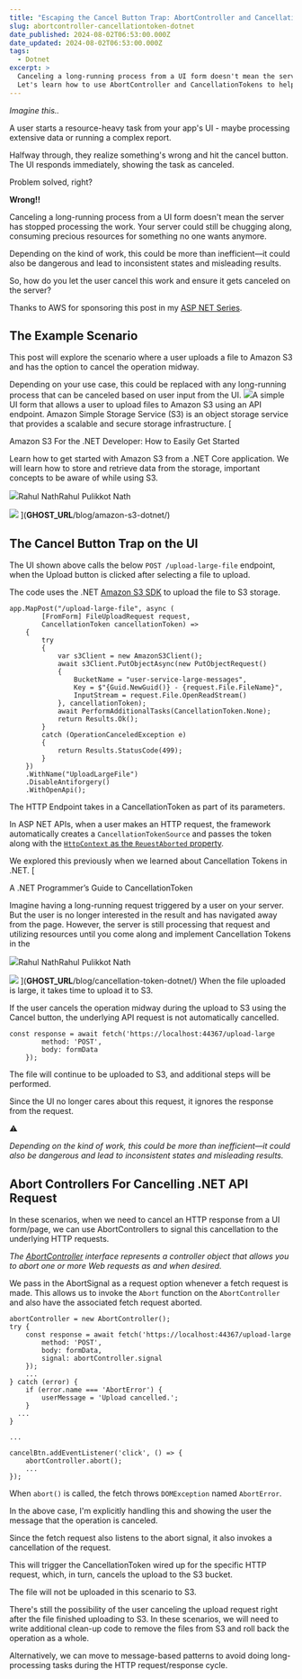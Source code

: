 ```yaml
---
title: "Escaping the Cancel Button Trap: AbortController and CancellationToken in ASP.NET API"
slug: abortcontroller-cancellationtoken-dotnet
date_published: 2024-08-02T06:53:00.000Z
date_updated: 2024-08-02T06:53:00.000Z
tags:
  - Dotnet
excerpt: >
  Canceling a long-running process from a UI form doesn't mean the server has stopped processing the work. 
  Let's learn how to use AbortController and CancellationTokens to help cancel a task all the way down when building ASP NET applications.
---
```



*Imagine this..*

A user starts a resource-heavy task from your app's UI - maybe processing extensive data or running a complex report. 

Halfway through, they realize something's wrong and hit the cancel button. The UI responds immediately, showing the task as canceled. 

Problem solved, right? 

**Wrong!!**

Canceling a long-running process from a UI form doesn't mean the server has stopped processing the work. Your server could still be chugging along, consuming precious resources for something no one wants anymore.

Depending on the kind of work, this could be more than inefficient—it could also be dangerous and lead to inconsistent states and misleading results.

So, how do you let the user cancel this work and ensure it gets canceled on the server?

Thanks to AWS for sponsoring this post in my [ASP NET Series](__GHOST_URL__/blog/tag/asp-net/).

## The Example Scenario

This post will explore the scenario where a user uploads a file to Amazon S3 and has the option to cancel the operation midway. 

Depending on your use case, this could be replaced with any long-running process that can be canceled based on user input from the UI.
![](__GHOST_URL__/content/images/2024/07/image-27.png)A simple UI form that allows a user to upload files to Amazon S3 using an API endpoint.
Amazon Simple Storage Service (S3) is an object storage service that provides a scalable and secure storage infrastructure.
[

Amazon S3 For the .NET Developer: How to Easily Get Started

Learn how to get started with Amazon S3 from a .NET Core application. We will learn how to store and retrieve data from the storage, important concepts to be aware of while using S3.

![](__GHOST_URL__/content/images/size/w256h256/2022/10/logo-512x512.png)Rahul NathRahul Pulikkot Nath

![](__GHOST_URL__/content/images/size/w1200/storage-box.jpg)
](__GHOST_URL__/blog/amazon-s3-dotnet/)
## The Cancel Button Trap on the UI

The UI shown above calls the below `POST /upload-large-file` endpoint, when the Upload button is clicked after selecting a file to upload.

The code uses the .NET [Amazon S3 SDK](https://www.nuget.org/packages/AWSSDK.S3) to upload the file to S3 storage.

    app.MapPost("/upload-large-file", async (
            [FromForm] FileUploadRequest request, 
            CancellationToken cancellationToken) =>
        {
            try
            {
                var s3Client = new AmazonS3Client();
                await s3Client.PutObjectAsync(new PutObjectRequest()
                {
                    BucketName = "user-service-large-messages",
                    Key = $"{Guid.NewGuid()} - {request.File.FileName}",
                    InputStream = request.File.OpenReadStream()
                }, cancellationToken);
                await PerformAdditionalTasks(CancellationToken.None);
                return Results.Ok();
            }
            catch (OperationCanceledException e)
            {
                return Results.StatusCode(499);
            }
        })
        .WithName("UploadLargeFile")
        .DisableAntiforgery()
        .WithOpenApi();

The HTTP Endpoint takes in a CancellationToken as part of its parameters. 

In ASP NET APIs, when a user makes an HTTP request, the framework automatically creates a `CancellationTokenSource` and passes the token along with the [`HttpContext` as the `ReuestAborted` property](https://learn.microsoft.com/en-us/aspnet/core/fundamentals/use-http-context?view=aspnetcore-8.0&amp;ref=rahulpnath.com#requestaborted).

We explored this previously when we learned about Cancellation Tokens in .NET.
[

A .NET Programmer’s Guide to CancellationToken

Imagine having a long-running request triggered by a user on your server. But the user is no longer interested in the result and has navigated away from the page. However, the server is still processing that request and utilizing resources until you come along and implement Cancellation Tokens in the

![](__GHOST_URL__/content/images/size/w256h256/2022/10/logo-512x512.png)Rahul NathRahul Pulikkot Nath

![](__GHOST_URL__/content/images/2024/03/Cancellation-Token.png)
](__GHOST_URL__/blog/cancellation-token-dotnet/)
When the file uploaded is large, it takes time to upload it to S3. 

If the user cancels the operation midway during the upload to S3 using the Cancel button, the underlying API request is not automatically cancelled.

    const response = await fetch('https://localhost:44367/upload-large
            method: 'POST',
            body: formData
        });

The file will continue to be uploaded to S3, and additional steps will be performed.

Since the UI no longer cares about this request, it ignores the response from the request.

⚠️

*Depending on the kind of work, this could be more than inefficient—it could also be dangerous and lead to inconsistent states and misleading results.*

## Abort Controllers For Cancelling .NET API Request

In these scenarios, when we need to cancel an HTTP response from a UI form/page, we can use AbortControllers to signal this cancellation to the underlying HTTP requests.

*The *[*AbortController*](https://developer.mozilla.org/en-US/docs/Web/API/AbortController)* interface represents a controller object that allows you to abort one or more Web requests as and when desired.*

We pass in the AbortSignal as a request option whenever a fetch request is made. This allows us to invoke the `Abort` function on the `AbortController` and also have the associated fetch request aborted.

    abortController = new AbortController();
    try {
        const response = await fetch('https://localhost:44367/upload-large
            method: 'POST',
            body: formData,
            signal: abortController.signal
        });
        ...
    } catch (error) {
        if (error.name === 'AbortError') {
            userMessage = 'Upload cancelled.';
        }
      ...
    }
    
    ...
    
    cancelBtn.addEventListener('click', () => {
        abortController.abort();
        ...
    });

When `abort()` is called, the fetch throws `DOMException` named `AbortError`.

In the above case, I'm explicitly handling this and showing the user the message that the operation is canceled.

Since the fetch request also listens to the abort signal, it also invokes a cancellation of the request.

This will trigger the CancellationToken wired up for the specific HTTP request, which, in turn, cancels the upload to the S3 bucket. 

The file will not be uploaded in this scenario to S3. 

There's still the possibility of the user canceling the upload request right after the file finished uploading to S3. In these scenarios, we will need to write additional clean-up code to remove the files from S3 and roll back the operation as a whole.

Alternatively, we can move to message-based patterns to avoid doing long-processing tasks during the HTTP request/response cycle.
